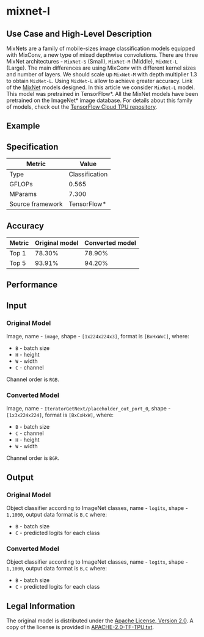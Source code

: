 # mixnet-l

## Use Case and High-Level Description
MixNets are a family of mobile-sizes image classification models equipped with MixConv,
a new type of mixed depthwise convolutions. There are three MixNet architectures -
`MixNet-S` (Small), `MixNet-M` (Middle), `MixNet-L` (Large). The main differences are using
MixConv with different kernel sizes and number of layers. We should scale up `MixNet-M`
with depth multiplier 1.3 to obtain `MixNet-L`. Using `MixNet-L` allow to achieve greater accuracy.
Link of the [MixNet](https://arxiv.org/abs/1907.09595) models designed.
In this article we consider `MixNet-L` model.
This model was pretrained in TensorFlow\*.
All the MixNet models have been pretrained on the ImageNet\* image database.
For details about this family of models, check out the [TensorFlow Cloud TPU repository](https://github.com/tensorflow/tpu/tree/master/models/official/mnasnet/mixnet).

## Example

## Specification

| Metric            | Value         |
|-------------------|---------------|
| Type              | Classification|
| GFLOPs            | 0.565         |
| MParams           | 7.300         |
| Source framework  | TensorFlow\*  |

## Accuracy

| Metric | Original model | Converted model |
| ------ | -------------- | --------------- |
| Top 1  | 78.30%          | 78.90%           |
| Top 5  | 93.91%          | 94.20%           |

## Performance

## Input

### Original Model

Image, name - `image`,  shape - `[1x224x224x3]`, format is `[BxHxWxC]`, where:

- `B` - batch size
- `H` - height
- `W` - width
- `C` - channel

Channel order is `RGB`.

### Converted Model

Image, name - `IteratorGetNext/placeholder_out_port_0`,  shape - `[1x3x224x224]`, format is `[BxCxHxW]`, where:

- `B` - batch size
- `C` - channel
- `H` - height
- `W` - width

Channel order is `BGR`.

## Output

### Original Model

Object classifier according to ImageNet classes, name - `logits`,  shape - `1,1000`, output data format is `B,C` where:

- `B` - batch size
- `C` - predicted logits for each class

### Converted Model

Object classifier according to ImageNet classes, name - `logits`,  shape - `1,1000`, output data format is `B,C` where:

- `B` - batch size
- `C` - predicted logits for each class

## Legal Information

The original model is distributed under the
[Apache License, Version 2.0](https://raw.githubusercontent.com/tensorflow/tpu/master/LICENSE).
A copy of the license is provided in [APACHE-2.0-TF-TPU.txt](../licenses/APACHE-2.0-TF-TPU.txt).
